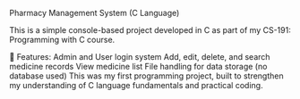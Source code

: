 

Pharmacy Management System (C Language)

This is a simple console-based project developed in C as part of my CS-191: Programming with C course.

🔧 Features:
Admin and User login system
Add, edit, delete, and search medicine records
View medicine list
File handling for data storage (no database used)
This was my first programming project, built to strengthen my understanding of C language fundamentals and practical coding.
